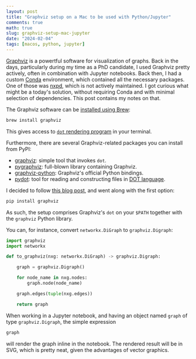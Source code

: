 ```yaml
---
layout: post
title: "Graphviz setup on a Mac to be used with Python/Jupyter"
comments: true
math: true
slug: graphviz-setup-mac-jupyter
date: "2024-02-04"
tags: [macos, python, jupyter]
---
```


[Graphviz](https://graphviz.org) is a powertful software for visualization of graphs. Back in the days, particularly during my time as a PhD candidate, I used Graphviz pretty actively, often in combination with Jupyter notebooks. Back then, I had a custom [Conda](https://docs.conda.io/projects/miniconda/en/latest/) environment, which contained all the necessary packages. One of those was [nxpd](https://github.com/chebee7i/nxpd), which is not actively maintained. I got curious what might be a today's solution, without requiring Conda and with minimal selection of dependencies. This post contains my notes on that.

The Graphviz software can be [installed using Brew](https://formulae.brew.sh/formula/graphviz):

```sh
brew install graphviz
```

This gives access to [`dot` rendering program](https://graphviz.org/doc/info/command.html) in your terminal.

Furthermore, there are several Graphviz-related packages you can install from PyPI:

 * [graphviz](https://pypi.org/project/graphviz/): simple tool that invokes `dot`.
 * [pygraphviz](https://pypi.org/project/pygraphviz/): full-blown library containing Graphviz.
 * [graphviz-python](https://pypi.org/project/graphviz-python/): Graphviz's official Python bindings.
 * [pydot](https://pypi.org/project/pydot/): tool for reading and constructing files in [DOT language](https://en.wikipedia.org/wiki/DOT_%28graph_description_language%29).

I decided to follow [this blog post](https://h1ros.github.io/posts/introduction-to-graphviz-in-jupyter-notebook/), and went along with the first option:

```sh
pip install graphviz
```

As such, the setup comprises Graphviz's `dot` on your `$PATH` together with the `graphviz` Python library.

You can, for instance, convert `networkx.DiGraph` to `graphviz.Digraph`:

```python
import graphviz
import networkx

def to_graphviz(nxg: networkx.DiGraph) -> graphviz.Digraph:

    graph = graphviz.Digraph()

    for node_name in nxg.nodes:
        graph.node(node_name)    

    graph.edges(tuple(nxg.edges))

    return graph
```

When working in a  Jupyter notebook, and having an object named `graph` of type `graphviz.Digraph`, the simple expression

```python
graph
```

will render the graph inline in the notebook. The rendered result will be in SVG, which is pretty neat, given the advantages of vector graphics. 

